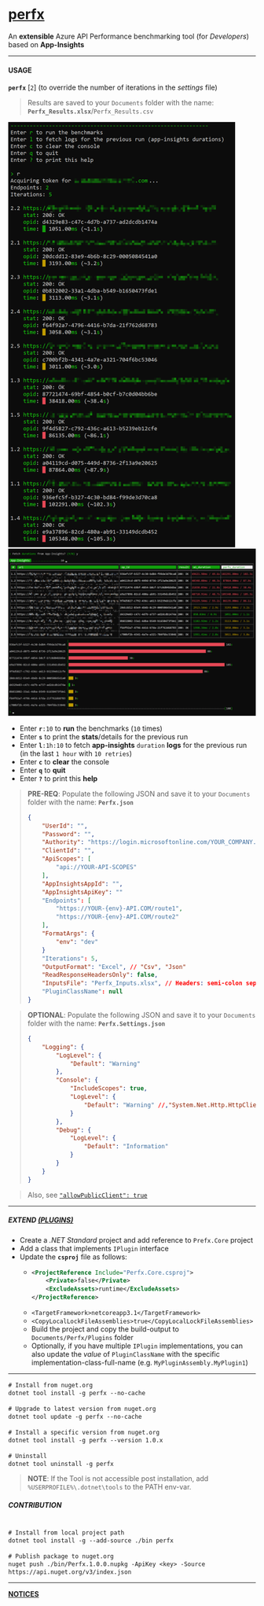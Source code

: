 # [perfx](https://github.com/vamsitp/perfx)
An **extensible** Azure API Performance benchmarking tool (for *Developers*) based on **App-Insights**

---

#### USAGE
**`perfx`** [`2`] (to override the number of iterations in the _settings_ file)

> Results are saved to your `Documents` folder with the name: **`Perfx_Results.xlsx`**/`Perfx_Results.csv`

  ![Screenshot](Screenshots\Screenshot1.png)
  ![Screenshot2](Screenshots\Screenshot2.png)

- Enter **`r`**`:10` to **run** the benchmarks (`10` times)
- Enter **`s`** to print the **stats**/details for the previous run
- Enter **`l`**`:1h:10` to fetch **app-insights** `duration` **logs** for the previous run (in the last `1 hour` with `10 retries`) 
- Enter **`c`** to **clear** the console
- Enter **`q`** to **quit**
- Enter **`?`** to print this **help**

> **PRE-REQ**: Populate the following JSON and save it to your `Documents` folder with the name: **`Perfx.json`**
> ```json
> {
>     "UserId": "",
>     "Password": "",
>     "Authority": "https://login.microsoftonline.com/YOUR_COMPANY.onmicrosoft.com",
>     "ClientId": "",
>     "ApiScopes": [
>         "api://YOUR-API-SCOPES"
>     ],
>     "AppInsightsAppId": "",
>     "AppInsightsApiKey": ""
>     "Endpoints": [
>         "https://YOUR-{env}-API.COM/route1",
>         "https://YOUR-{env}-API.COM/route2"
>     ],
>     "FormatArgs": {
>         "env": "dev"
>     }
>     "Iterations": 5,
>     "OutputFormat": "Excel", // "Csv", "Json"
>     "ReadResponseHeadersOnly": false,
>     "InputsFile": "Perfx_Inputs.xlsx", // Headers: semi-colon separated
>     "PluginClassName": null
> }
> ```

> **OPTIONAL**: Populate the following JSON and save it to your `Documents` folder with the name: **`Perfx.Settings.json`**
> ```json
> {
>     "Logging": {
>         "LogLevel": {
>             "Default": "Warning"
>         },
>         "Console": {
>             "IncludeScopes": true,
>             "LogLevel": {
>                 "Default": "Warning" //,"System.Net.Http.HttpClient": "Information"
>             }
>         },
>         "Debug": {
>             "LogLevel": {
>                 "Default": "Information"
>             }
>         }
>     }
> }
> ```

> Also, see [`"allowPublicClient": true`](https://stackoverflow.com/a/57274706)

---
##### EXTEND [(PLUGINS)](https://docs.microsoft.com/en-us/dotnet/core/tutorials/creating-app-with-plugin-support#simple-plugin-with-no-dependencies)

- Create a *.NET Standard* project and add reference to `Prefx.Core` project
- Add a class that implements `IPlugin` interface
- Update the **`csproj`** file as follows:
  - ```xml
    <ProjectReference Include="Perfx.Core.csproj">
        <Private>false</Private>
        <ExcludeAssets>runtime</ExcludeAssets>
    </ProjectReference>
    ```
  - `<TargetFramework>netcoreapp3.1</TargetFramework>`
  - `<CopyLocalLockFileAssemblies>true</CopyLocalLockFileAssemblies>` 
  - Build the project and copy the build-output to `Documents/Perfx/Plugins` folder
  - Optionally, if you have multiple `IPlugin` implementations, you can also update the *value* of `PluginClassName` with the specific implementation-class-full-name (e.g. `MyPluginAssembly.MyPlugin1`)

---

```batch
# Install from nuget.org
dotnet tool install -g perfx --no-cache

# Upgrade to latest version from nuget.org
dotnet tool update -g perfx --no-cache

# Install a specific version from nuget.org
dotnet tool install -g perfx --version 1.0.x

# Uninstall
dotnet tool uninstall -g perfx
```
> **NOTE**: If the Tool is not accessible post installation, add `%USERPROFILE%\.dotnet\tools` to the PATH env-var.

##### CONTRIBUTION
```batch

# Install from local project path
dotnet tool install -g --add-source ./bin perfx

# Publish package to nuget.org
nuget push ./bin/Perfx.1.0.0.nupkg -ApiKey <key> -Source https://api.nuget.org/v3/index.json
```

---

[**NOTICES**](./Notices.md)
